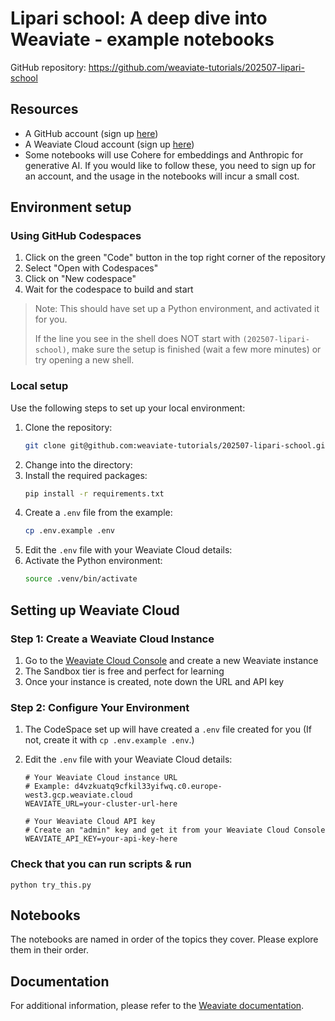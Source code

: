 # Lipari school: A deep dive into Weaviate - example notebooks

GitHub repository: https://github.com/weaviate-tutorials/202507-lipari-school

## Resources

- A GitHub account (sign up [here](https://github.com/signup))
- A Weaviate Cloud account (sign up [here](https://console.weaviate.cloud/))
- Some notebooks will use Cohere for embeddings and Anthropic for generative AI. If you would like to follow these, you need to sign up for an account, and the usage in the notebooks will incur a small cost.

## Environment setup

### Using GitHub Codespaces

1. Click on the green "Code" button in the top right corner of the repository
2. Select "Open with Codespaces"
3. Click on "New codespace"
4. Wait for the codespace to build and start

> Note: This should have set up a Python environment, and activated it for you.
>
> If the line you see in the shell does NOT start with `(202507-lipari-school)`,
> make sure the setup is finished (wait a few more minutes) or try opening a new shell.

### Local setup

Use the following steps to set up your local environment:

1. Clone the repository:
   ```bash
   git clone git@github.com:weaviate-tutorials/202507-lipari-school.git
   ```
2. Change into the directory:
3. Install the required packages:
   ```bash
   pip install -r requirements.txt
   ```
4. Create a `.env` file from the example:
   ```bash
   cp .env.example .env
   ```
5. Edit the `.env` file with your Weaviate Cloud details:
6. Activate the Python environment:
   ```bash
   source .venv/bin/activate
   ```

## Setting up Weaviate Cloud

### Step 1: Create a Weaviate Cloud Instance

1. Go to the [Weaviate Cloud Console](https://console.weaviate.cloud/) and create a new Weaviate instance
2. The Sandbox tier is free and perfect for learning
3. Once your instance is created, note down the URL and API key

### Step 2: Configure Your Environment

1. The CodeSpace set up will have created a `.env` file created for you
   (If not, create it with `cp .env.example .env`.)

2. Edit the `.env` file with your Weaviate Cloud details:
   ```env
   # Your Weaviate Cloud instance URL
   # Example: d4vzkuatq9cfkil33yifwq.c0.europe-west3.gcp.weaviate.cloud
   WEAVIATE_URL=your-cluster-url-here

   # Your Weaviate Cloud API key
   # Create an "admin" key and get it from your Weaviate Cloud Console
   WEAVIATE_API_KEY=your-api-key-here
   ```

### Check that you can run scripts & run

```shell
python try_this.py
```

## Notebooks

The notebooks are named in order of the topics they cover. Please explore them in their order.

## Documentation

For additional information, please refer to the [Weaviate documentation](https://docs.weaviate.io/weaviate).
